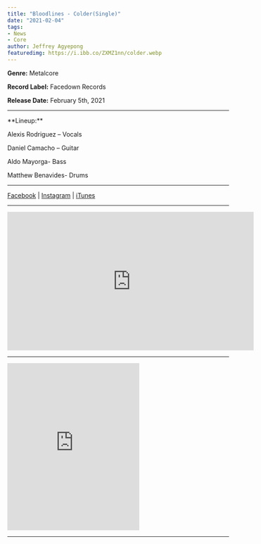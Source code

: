 ```yaml
---
title: "Bloodlines - Colder(Single)"
date: "2021-02-04"
tags:
- News
- Core
author: Jeffrey Agyepong
featuredimg: https://i.ibb.co/ZXMZ1nn/colder.webp
---
```


**Genre:** Metalcore

**Record Label:** Facedown Records

**Release Date:** February 5th, 2021

<hr>
**Lineup:**

Alexis Rodriguez – Vocals

Daniel Camacho – Guitar

Aldo Mayorga- Bass

Matthew Benavides- Drums

<hr>

[Facebook](https://web.facebook.com/BloodlinesTexas/) | [Instagram](https://www.instagram.com/bloodlinestexas) | [iTunes](https://music.apple.com/ca/album/colder-single/1547561500)

<hr>

<div class="video-container"><iframe src="https://www.youtube.com/embed/MOkZ9NhoeY8" width="560" height="315" frameborder="0"></iframe> </div>


<hr>

<iframe src="https://open.spotify.com/embed/album/5nYtMxFJ7esuxiFdONmhMM" width="300" height="380" frameborder="0" allowtransparency="true" allow="encrypted-media"></iframe>

<hr>
